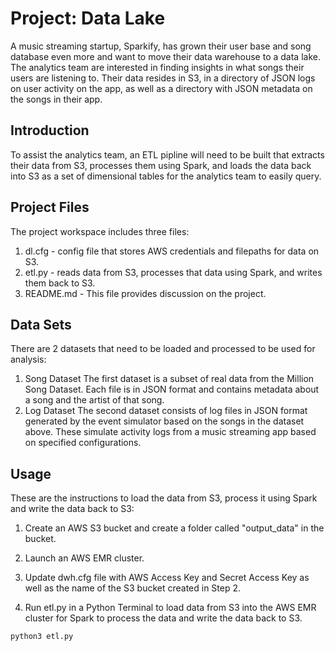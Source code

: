 # Project: Data Lake
 
A music streaming startup, Sparkify, has grown their user base and song database even more and want to move their data warehouse to a data lake.  
The analytics team are interested in finding insights in what songs their users are listening to.
Their data resides in S3, in a directory of JSON logs on user activity on the app, as well as a directory with JSON metadata on the songs in their app.
 
## Introduction

To assist the analytics team, an ETL pipline will need to be built that extracts their data from S3, processes them using Spark, 
and loads the data back into S3 as a set of dimensional tables for the analytics team to easily query.  

## Project Files

The project workspace includes three files:

1. dl.cfg  - config file that stores AWS credentials and filepaths for data on S3.
2. etl.py  - reads data from S3, processes that data using Spark, and writes them back to S3. 
3. README.md - This file provides discussion on the project.

## Data Sets

There are 2 datasets that need to be loaded and processed to be used for analysis:

1. Song Dataset
   The first dataset is a subset of real data from the Million Song Dataset. 
   Each file is in JSON format and contains metadata about a song and the artist of that song. 
2. Log Dataset
   The second dataset consists of log files in JSON format generated by the event simulator based on the 
   songs in the dataset above. These simulate activity logs from a music streaming app based on specified 
   configurations.

## Usage

These are the instructions to load the data from S3, process it using Spark and write the data back to S3:
 
1. Create an AWS S3 bucket and create a folder called "output_data" in the bucket.

2. Launch an AWS EMR cluster.

3. Update dwh.cfg file with AWS Access Key and Secret Access Key as well as the name of the S3 bucket created in Step 2. 

4. Run etl.py in a Python Terminal to load data from S3 into the AWS EMR cluster for Spark to process the data and write the data back to S3. 

```bash
python3 etl.py
```
